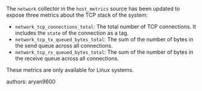 The `network` collector in the `host_metrics` source has been
updated to expose three metrics about the TCP stack of the system:
* `network_tcp_connections_total`: The total number of TCP
  connections. It includes the `state` of the connection as a tag.
* `network_tcp_tx_queued_bytes_total`: The sum of the number of bytes
   in the send queue across all connections.
* `network_tcp_rx_queued_bytes_total`: The sum of the number of bytes
  in the receive queue across all connections.

These metrics are only available for Linux systems.

authors: aryan9600
